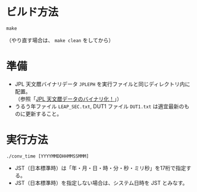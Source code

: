 ビルド方法
==========

`make`

（やり直す場合は、 `make clean` をしてから）

準備
====

* JPL 天文暦バイナリデータ `JPLEPH` を実行ファイルと同じディレクトリ内に配置。  
  （参照「[JPL 天文暦データのバイナリ化！](https://www.mk-mode.com/octopress/2016/04/18/merging-jpl-data/ "JPL 天文暦データのバイナリ化！")」）
* うるう年ファイル `LEAP_SEC.txt`, DUT1 ファイル `DUT1.txt` は適宜最新のものに更新すること。

実行方法
========

`./conv_time [YYYYMMDDHHMMSSMMM]`

* JST（日本標準時）は「年・月・日・時・分・秒・ミリ秒」を17桁で指定する。
* JST（日本標準時）を指定しない場合は、システム日時を JST とみなす。

